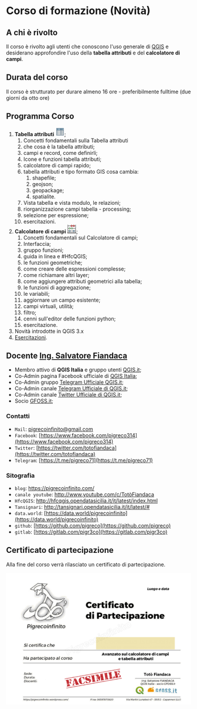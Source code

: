 # Corso di formazione (Novità)

## A chi è rivolto

Il corso è rivolto agli utenti che conoscono l'uso generale di [QGIS](https://qgis.org/it/site/) e desiderano approfondire l'uso della **tabella attributi** e del **calcolatore di campi**.

## Durata del corso

Il corso è strutturato per durare almeno 16 ore - preferibilmente fulltime (due giorni da otto ore)

## Programma Corso

1. **Tabella attributi** ![](/img/tabella_attributi/icon/mActionOpenTable.png);
   1. Concetti fondamentali sulla Tabella attributi
   2. che cosa è la tabella attributi;
   3. campi e record, come definirli;
   4. Icone e funzioni tabella attributi;
   5. calcolatore di campi rapido;
   6. tabella attributi e tipo formato GIS cosa cambia:
      1. shapefile;
      2. geojson;
      3. geopackage;
      4. spatialite.
   7. Vista tabella e vista modulo, le relazioni;
   8. riorganizzazione campi tabella - processing;
   9. selezione per espressione;
   10. esercitazioni.
2. **Calcolatore di campi** ![](/img/mActionCalculateField.png);
   1. Concetti fondamentali sul Calcolatore di campi;
   2. Interfaccia;
   3. gruppo funzioni;
   4. guida in linea e #HfcQGIS;
   5. le funzioni geometriche;
   6. come creare delle espressioni complesse;
   7. come richiamare altri layer;
   8. come aggiungere attributi geometrici alla tabella;
   9. le funzioni di aggregazione;
   10. le variabili;
   11. aggiornare un campo esistente;
   12. campi virtuali, utilità;
   13. filtro;
   14. cenni sull'editor delle funzioni python;
   15. esercitazione.
3.  Novità introdotte in QGIS 3.x
4.  [Esercitazioni](http://hfcqgis.opendatasicilia.it/it/latest/esempi/index.html).

## Docente [Ing. Salvatore Fiandaca](http://hfcqgis.opendatasicilia.it/it/latest/autore.html)

- Membro attivo di **QGIS Italia** e gruppo utenti [QGIS.it](http://qgis.it/);
- Co-Admin pagina Facebook ufficiale di [QGIS Italia](https://www.facebook.com/qgis.it/);
- Co-Admin gruppo [Telegram Ufficiale QGIS.it](https://t.me/qgis_it);
- Co-Admin canale [Telegram Ufficiale di QGIS.it](https://t.me/qgisitalia);
- Co-Admin canale [Twitter Ufficiale di QGIS.it](https://twitter.com/qgisitalia);
- Socio [GFOSS.it](http://gfoss.it/);

### Contatti

- `Mail`: pigrecoinfinito@gmail.com
- `Facebook`: [https://www.facebook.com/pigreco314](https://www.facebook.com/pigreco314)
- `Twitter`: [https://twitter.com/totofiandaca](https://twitter.com/totofiandaca)
- `Telegram`: [https://t.me/pigreco71](https://t.me/pigreco71)

### Sitografia

- `blog`: <https://pigrecoinfinito.com/>
- `canale youtube`: <http://www.youtube.com/c/TotòFiandaca>
- `HfcQGIS`: <http://hfcqgis.opendatasicilia.it/it/latest/index.html>
- `Tansignari`: <http://tansignari.opendatasicilia.it/it/latest/#>
- `data.world`: [https://data.world/pigrecoinfinito](https://data.world/pigrecoinfinito)
- `github`: [https://github.com/pigreco](https://github.com/pigreco)
- `gitlab`: [https://gitlab.com/pigr3co](https://gitlab.com/pigr3co)


  
## Certificato di partecipazione

Alla fine del corso verrà rilasciato un certificato di partecipazione.

![screen](./certificato_bozza2.png)
